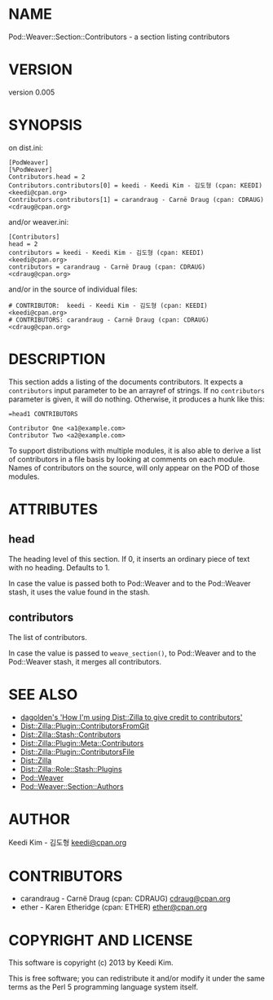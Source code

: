 # NAME

Pod::Weaver::Section::Contributors - a section listing contributors

# VERSION

version 0.005

# SYNOPSIS

on dist.ini:

    [PodWeaver]
    [%PodWeaver]
    Contributors.head = 2
    Contributors.contributors[0] = keedi - Keedi Kim - 김도형 (cpan: KEEDI) <keedi@cpan.org>
    Contributors.contributors[1] = carandraug - Carnë Draug (cpan: CDRAUG) <cdraug@cpan.org>

and/or weaver.ini:

    [Contributors]
    head = 2
    contributors = keedi - Keedi Kim - 김도형 (cpan: KEEDI) <keedi@cpan.org>
    contributors = carandraug - Carnë Draug (cpan: CDRAUG) <cdraug@cpan.org>

and/or in the source of individual files:

    # CONTRIBUTOR:  keedi - Keedi Kim - 김도형 (cpan: KEEDI) <keedi@cpan.org>
    # CONTRIBUTORS: carandraug - Carnë Draug (cpan: CDRAUG) <cdraug@cpan.org>

# DESCRIPTION

This section adds a listing of the documents contributors.  It expects a `contributors`
input parameter to be an arrayref of strings.  If no `contributors` parameter is
given, it will do nothing.  Otherwise, it produces a hunk like this:

    =head1 CONTRIBUTORS

    Contributor One <a1@example.com>
    Contributor Two <a2@example.com>

To support distributions with multiple modules, it is also able to derive a list
of contributors in a file basis by looking at comments on each module. Names of
contributors on the source, will only appear on the POD of those modules.

# ATTRIBUTES

## head

The heading level of this section.  If 0, it inserts an ordinary piece of text
with no heading. Defaults to 1.

In case the value is passed both to Pod::Weaver and to the Pod::Weaver stash,
it uses the value found in the stash.

## contributors

The list of contributors.

In case the value is passed to `weave_section()`, to Pod::Weaver
and to the Pod::Weaver stash, it merges all contributors.

# SEE ALSO

- [dagolden's 'How I'm using Dist::Zilla to give credit to contributors'](http://www.dagolden.com/index.php/1921/how-im-using-distzilla-to-give-credit-to-contributors/)
- [Dist::Zilla::Plugin::ContributorsFromGit](http://search.cpan.org/perldoc?Dist::Zilla::Plugin::ContributorsFromGit)
- [Dist::Zilla::Stash::Contributors](http://search.cpan.org/perldoc?Dist::Zilla::Stash::Contributors)
- [Dist::Zilla::Plugin::Meta::Contributors](http://search.cpan.org/perldoc?Dist::Zilla::Plugin::Meta::Contributors)
- [Dist::Zilla::Plugin::ContributorsFile](http://search.cpan.org/perldoc?Dist::Zilla::Plugin::ContributorsFile)
- [Dist::Zilla](http://search.cpan.org/perldoc?Dist::Zilla)
- [Dist::Zilla::Role::Stash::Plugins](http://search.cpan.org/perldoc?Dist::Zilla::Role::Stash::Plugins)
- [Pod::Weaver](http://search.cpan.org/perldoc?Pod::Weaver)
- [Pod::Weaver::Section::Authors](http://search.cpan.org/perldoc?Pod::Weaver::Section::Authors)

# AUTHOR

Keedi Kim - 김도형 <keedi@cpan.org>

# CONTRIBUTORS

- carandraug - Carnë Draug (cpan: CDRAUG) <cdraug@cpan.org>
- ether - Karen Etheridge (cpan: ETHER) <ether@cpan.org>

# COPYRIGHT AND LICENSE

This software is copyright (c) 2013 by Keedi Kim.

This is free software; you can redistribute it and/or modify it under
the same terms as the Perl 5 programming language system itself.
